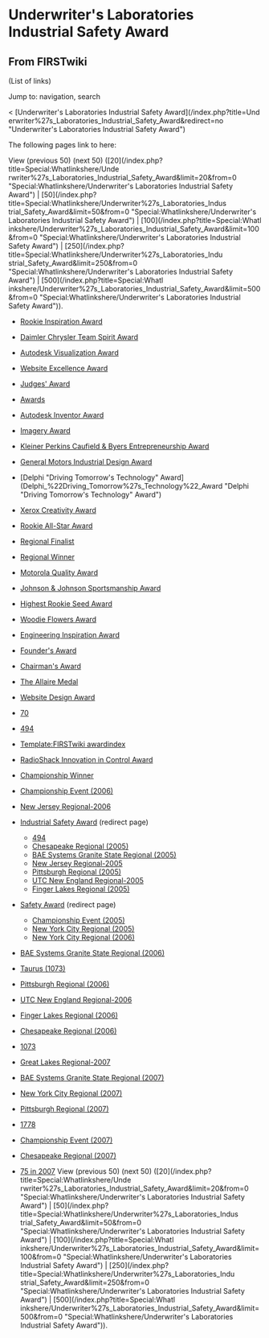 # Underwriter's Laboratories Industrial Safety Award

## From FIRSTwiki

(List of links)

Jump to: navigation, search

< [Underwriter's Laboratories Industrial Safety Award](/index.php?title=Und
erwriter%27s_Laboratories_Industrial_Safety_Award&redirect=no "Underwriter's
Laboratories Industrial Safety Award")

The following pages link to here:

View (previous 50) (next 50) ([20](/index.php?title=Special:Whatlinkshere/Unde
rwriter%27s_Laboratories_Industrial_Safety_Award&limit=20&from=0 "Special:Whatlinkshere/Underwriter's Laboratories Industrial Safety Award") | [50](/index.php?title=Special:Whatlinkshere/Underwriter%27s_Laboratories_Indus
trial_Safety_Award&limit=50&from=0 "Special:Whatlinkshere/Underwriter's
Laboratories Industrial Safety Award") | [100](/index.php?title=Special:Whatl
inkshere/Underwriter%27s_Laboratories_Industrial_Safety_Award&limit=100&from=0 "Special:Whatlinkshere/Underwriter's Laboratories Industrial Safety Award") | [250](/index.php?title=Special:Whatlinkshere/Underwriter%27s_Laboratories_Indu
strial_Safety_Award&limit=250&from=0 "Special:Whatlinkshere/Underwriter's
Laboratories Industrial Safety Award") | [500](/index.php?title=Special:Whatl
inkshere/Underwriter%27s_Laboratories_Industrial_Safety_Award&limit=500&from=0 "Special:Whatlinkshere/Underwriter's Laboratories Industrial Safety Award")).

- [Rookie Inspiration Award](Rookie_Inspiration_Award "Rookie Inspiration Award")
- [Daimler Chrysler Team Spirit Award](Daimler_Chrysler_Team_Spirit_Award "Daimler Chrysler Team Spirit Award")
- [Autodesk Visualization Award](Autodesk_Visualization_Award "Autodesk Visualization Award")
- [Website Excellence Award](Website_Excellence_Award "Website Excellence Award")
- [Judges' Award](Judges%27_Award "Judges' Award")
- [Awards](Awards "Awards")
- [Autodesk Inventor Award](Autodesk_Inventor_Award "Autodesk Inventor Award")
- [Imagery Award](Imagery_Award "Imagery Award")
- [Kleiner Perkins Caufield & Byers Entrepreneurship Award](Kleiner_Perkins_Caufield_%26_Byers_Entrepreneurship_Award "Kleiner Perkins Caufield & Byers Entrepreneurship Award")
- [General Motors Industrial Design Award](General_Motors_Industrial_Design_Award "General Motors Industrial Design Award")
- [Delphi "Driving Tomorrow's Technology" Award](Delphi_%22Driving_Tomorrow%27s_Technology%22_Award "Delphi "Driving Tomorrow's Technology" Award")
- [Xerox Creativity Award](Xerox_Creativity_Award "Xerox Creativity Award")
- [Rookie All-Star Award](Rookie_All-Star_Award "Rookie All-Star Award")
- [Regional Finalist](Regional_Finalist "Regional Finalist")
- [Regional Winner](Regional_Winner "Regional Winner")
- [Motorola Quality Award](Motorola_Quality_Award "Motorola Quality Award")
- [Johnson & Johnson Sportsmanship Award](Johnson_%26_Johnson_Sportsmanship_Award "Johnson & Johnson Sportsmanship Award")
- [Highest Rookie Seed Award](Highest_Rookie_Seed_Award "Highest Rookie Seed Award")
- [Woodie Flowers Award](Woodie_Flowers_Award "Woodie Flowers Award")
- [Engineering Inspiration Award](Engineering_Inspiration_Award "Engineering Inspiration Award")
- [Founder's Award](Founder%27s_Award "Founder's Award")
- [Chairman's Award](Chairman%27s_Award "Chairman's Award")
- [The Allaire Medal](The_Allaire_Medal "The Allaire Medal")
- [Website Design Award](Website_Design_Award "Website Design Award")
- [70](70 "70")
- [494](494 "494")
- [Template:FIRSTwiki awardindex](Template:FIRSTwiki_awardindex "Template:FIRSTwiki awardindex")
- [RadioShack Innovation in Control Award](RadioShack_Innovation_in_Control_Award "RadioShack Innovation in Control Award")
- [Championship Winner](Championship_Winner "Championship Winner")
- [Championship Event (2006)](Championship_Event_%282006%29 "Championship Event \(2006\)")
- [New Jersey Regional-2006](New_Jersey_Regional-2006 "New Jersey Regional-2006")
- [Industrial Safety Award](/index.php?title=Industrial_Safety_Award&redirect=no "Industrial Safety Award") (redirect page) 

  - [494](494 "494")
  - [Chesapeake Regional (2005)](Chesapeake_Regional_%282005%29 "Chesapeake Regional \(2005\)")
  - [BAE Systems Granite State Regional (2005)](BAE_Systems_Granite_State_Regional_%282005%29 "BAE Systems Granite State Regional \(2005\)")
  - [New Jersey Regional-2005](New_Jersey_Regional-2005 "New Jersey Regional-2005")
  - [Pittsburgh Regional (2005)](Pittsburgh_Regional_%282005%29 "Pittsburgh Regional \(2005\)")
  - [UTC New England Regional-2005](UTC_New_England_Regional-2005 "UTC New England Regional-2005")
  - [Finger Lakes Regional (2005)](Finger_Lakes_Regional_%282005%29 "Finger Lakes Regional \(2005\)")

- [Safety Award](/index.php?title=Safety_Award&redirect=no "Safety Award") (redirect page) 

  - [Championship Event (2005)](Championship_Event_%282005%29 "Championship Event \(2005\)")
  - [New York City Regional (2005)](New_York_City_Regional_%282005%29 "New York City Regional \(2005\)")
  - [New York City Regional (2006)](New_York_City_Regional_%282006%29 "New York City Regional \(2006\)")

- [BAE Systems Granite State Regional (2006)](BAE_Systems_Granite_State_Regional_%282006%29 "BAE Systems Granite State Regional \(2006\)")
- [Taurus (1073)](Taurus_%281073%29 "Taurus \(1073\)")
- [Pittsburgh Regional (2006)](Pittsburgh_Regional_%282006%29 "Pittsburgh Regional \(2006\)")
- [UTC New England Regional-2006](UTC_New_England_Regional-2006 "UTC New England Regional-2006")
- [Finger Lakes Regional (2006)](Finger_Lakes_Regional_%282006%29 "Finger Lakes Regional \(2006\)")
- [Chesapeake Regional (2006)](Chesapeake_Regional_%282006%29 "Chesapeake Regional \(2006\)")
- [1073](1073 "1073")
- [Great Lakes Regional-2007](Great_Lakes_Regional-2007 "Great Lakes Regional-2007")
- [BAE Systems Granite State Regional (2007)](BAE_Systems_Granite_State_Regional_%282007%29 "BAE Systems Granite State Regional \(2007\)")
- [New York City Regional (2007)](New_York_City_Regional_%282007%29 "New York City Regional \(2007\)")
- [Pittsburgh Regional (2007)](Pittsburgh_Regional_%282007%29 "Pittsburgh Regional \(2007\)")
- [1778](1778 "1778")
- [Championship Event (2007)](Championship_Event_%282007%29 "Championship Event \(2007\)")
- [Chesapeake Regional (2007)](Chesapeake_Regional_%282007%29 "Chesapeake Regional \(2007\)")
- [75 in 2007](75_in_2007 "75 in 2007") View (previous 50) (next 50) ([20](/index.php?title=Special:Whatlinkshere/Unde
  rwriter%27s_Laboratories_Industrial_Safety_Award&limit=20&from=0 "Special:Whatlinkshere/Underwriter's Laboratories Industrial Safety Award") | [50](/index.php?title=Special:Whatlinkshere/Underwriter%27s_Laboratories_Indus
  trial_Safety_Award&limit=50&from=0 "Special:Whatlinkshere/Underwriter's
  Laboratories Industrial Safety Award") | [100](/index.php?title=Special:Whatl
  inkshere/Underwriter%27s_Laboratories_Industrial_Safety_Award&limit=100&from=0 "Special:Whatlinkshere/Underwriter's Laboratories Industrial Safety Award") | [250](/index.php?title=Special:Whatlinkshere/Underwriter%27s_Laboratories_Indu
  strial_Safety_Award&limit=250&from=0 "Special:Whatlinkshere/Underwriter's
  Laboratories Industrial Safety Award") | [500](/index.php?title=Special:Whatl
  inkshere/Underwriter%27s_Laboratories_Industrial_Safety_Award&limit=500&from=0 "Special:Whatlinkshere/Underwriter's Laboratories Industrial Safety Award")).
